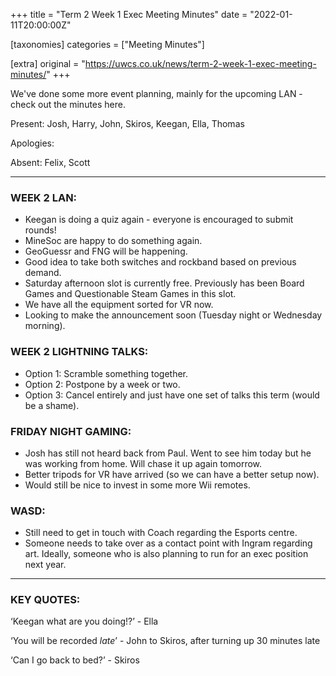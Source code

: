 +++
title = "Term 2 Week 1 Exec Meeting Minutes"
date = "2022-01-11T20:00:00Z"

[taxonomies]
categories = ["Meeting Minutes"]

[extra]
original = "https://uwcs.co.uk/news/term-2-week-1-exec-meeting-minutes/"
+++

<p>We&#x27;ve done some more event planning, mainly for the upcoming LAN - check out the minutes here.</p>

<!-- more -->

Present: Josh, Harry, John, Skiros, Keegan, Ella, Thomas

Apologies:

Absent: Felix, Scott



***

### **WEEK 2 LAN:**

  - Keegan is doing a quiz again - everyone is encouraged to submit rounds\!
  - MineSoc are happy to do something again.
  - GeoGuessr and FNG will be happening.
  - Good idea to take both switches and rockband based on previous demand.
  - Saturday afternoon slot is currently free. Previously has been Board Games and Questionable Steam Games in this slot.
  - We have all the equipment sorted for VR now.
  - Looking to make the announcement soon (Tuesday night or Wednesday morning).

### **WEEK 2 LIGHTNING TALKS:**

  - Option 1: Scramble something together.
  - Option 2: Postpone by a week or two.
  - Option 3: Cancel entirely and just have one set of talks this term (would be a shame).

### **FRIDAY NIGHT GAMING:**

  - Josh has still not heard back from Paul. Went to see him today but he was working from home. Will chase it up again tomorrow.
  - Better tripods for VR have arrived (so we can have a better setup now).
  - Would still be nice to invest in some more Wii remotes.

### **WASD:**

  - Still need to get in touch with Coach regarding the Esports centre.
  - Someone needs to take over as a contact point with Ingram regarding art. Ideally, someone who is also planning to run for an exec position next year.



***

### **KEY QUOTES:**

‘Keegan what are you doing\!?’ - Ella

‘You will be recorded *late*’ - John to Skiros, after turning up 30 minutes late

‘Can I go back to bed?’ - Skiros

